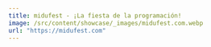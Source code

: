 ```yaml
---
title: midufest - ¡La fiesta de la programación!
image: /src/content/showcase/_images/midufest.com.webp
url: "https://midufest.com"
---
```


